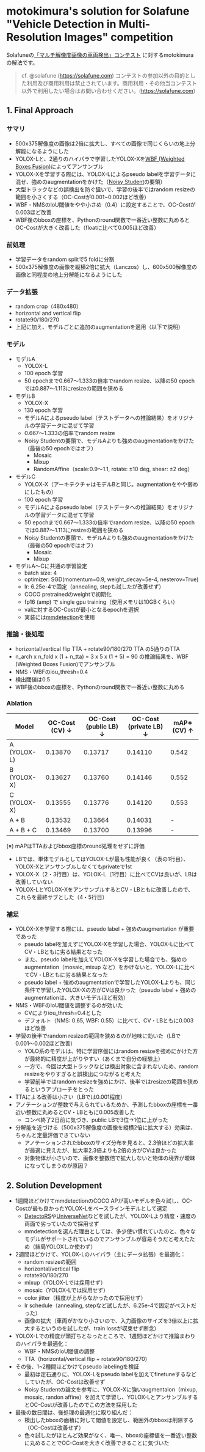 # motokimura's solution for Solafune "Vehicle Detection in Multi-Resolution Images" competition

Solafuneの[「マルチ解像度画像の車両検出」コンテスト](https://solafune.com/ja/competitions/25012781-b1e8-499e-9c8c-1f9b284d483e?menu=about&tab=overview)
に対するmotokimuraの解法です。

> cf. @solafune (https://solafune.com)
> コンテストの参加以外の目的とした利用及び商用利用は禁止されています。商用利用・その他当コンテスト以外で利用したい場合はお問い合わせください。(https://solafune.com)

## 1. Final Approach

### サマリ
* 500x375解像度の画像は2倍に拡大し、すべての画像で同じくらいの地上分解能になるようにした
* YOLOX-Lと、2通りのハイパラで学習したYOLOX-Xを[WBF (Weighted Boxes Fusion)](https://arxiv.org/abs/1910.13302)によってアンサンブル
* YOLOX-Xを学習する際には、YOLOX-Lによるpseudo labelを学習データに混ぜ、強めのaugmentationをかけた（[Noisy Student](https://arxiv.org/abs/1911.04252)の要領）
* 大型トラックなどの誤検出を防ぐ狙いで、学習の後半ではrandom resizeの範囲を小さくする（OC-Costが0.001~0.002ほど改善）
* WBF・NMSのIoU閾値をやや小さめ（0.4）に設定することで、OC-Costが0.003ほど改善
* WBF後のbboxの座標を、Pythonのround関数で一番近い整数に丸めるとOC-Costが大きく改善した（floatに比べて0.005ほど改善）

### 前処理
* 学習データをrandom splitで5 foldに分割
* 500x375解像度の画像を縦横2倍に拡大（Lanczos）し、600x500解像度の画像と同程度の地上分解能になるようにした

### データ拡張
* random crop（480x480）
* horizontal and vertical flip
* rotate90/180/270
* 上記に加え、モデルごとに追加のaugmentationを適用（以下で説明）

### モデル
* モデルA
    * YOLOX-L
    * 100 epoch 学習
    * 50 epochまで0.667〜1.333の倍率でrandom resize、以降の50 epochでは0.887〜1.113にresizeの範囲を狭める
* モデルB
    * YOLOX-X
    * 130 epoch 学習
    * モデルAによるpseudo label（テストデータへの推論結果）をオリジナルの学習データに混ぜて学習
    * 0.667〜1.333の倍率でrandom resize
    * Noisy Studentの要領で、モデルAよりも強めのaugmentationをかけた（最後の50 epochではオフ）
        * Mosaic
        * Mixup
        * RandomAffine（scale:0.9〜1.1, rotate: ±10 deg, shear: ±2 deg）
* モデルC
    * YOLOX-X（アーキテクチャはモデルBと同じ。augmentationをやや弱めにしたもの）
    * 100 epoch 学習
    * モデルAによるpseudo label（テストデータへの推論結果）をオリジナルの学習データに混ぜて学習
    * 50 epochまで0.667〜1.333の倍率でrandom resize、以降の50 epochでは0.887〜1.113にresizeの範囲を狭める
    * Noisy Studentの要領で、モデルAよりも強めのaugmentationをかけた（最後の50 epochではオフ）
        * Mosaic
        * Mixup
* モデルA〜Cに共通の学習設定
    * batch size: 4
    * optimizer: SGD(momentum=0.9, weight_decay=5e-4, nesterov=True)
    * lr: 6.25e-4で固定（annealing, stepも試したが改善せず）
    * COCO pretrainedのweightで初期化
    * fp16 (amp) で single gpu training（使用メモリは10GBくらい）
    * valに対するOC-Costが最小となるepochを選択
    * 実装には[mmdetection](https://github.com/open-mmlab/mmdetection)を使用

### 推論・後処理
* horizontal/vertical flip TTA + rotate90/180/270 TTA の5通りのTTA
* n_arch x n_fold x (1 + n_tta) = 3 x 5 x (1 + 5) = 90 の推論結果を、WBF (Weighted Boxes Fusion)でアンサンブル
* NMS・WBFのiou_thresh=0.4
* 検出閾値は0.5
* WBF後のbboxの座標を、Pythonのround関数で一番近い整数に丸める

### Ablation

Model | OC-Cost (CV) ↓ | OC-Cost (public LB) ↓ | OC-Cost (private LB) ↓ | mAP※ (CV) ↑
-- | -- | -- | -- | --
A (YOLOX-L) | 0.13870 | 0.13717 | 0.14110 | 0.542
B (YOLOX-X) | 0.13627 | 0.13760 | 0.14146 | 0.552
C (YOLOX-X) | 0.13555 | 0.13776 | 0.14120 | 0.553
A + B | 0.13532 | 0.13664 | 0.14031 | - 
A + B + C | 0.13469 | 0.13700 | 0.13996 | - 

(※) mAPはTTAおよびbbox座標のround処理をせずに評価

* LBでは、単体モデルとしてはYOLOX-Lが最も性能が良く（表の1行目）、YOLOX-Xとアンサンブルしなくてもprivateで1st
* YOLOX-X（2・3行目）は、YOLOX-L（1行目）に比べてCVは良いが、LBは改善していない
* YOLOX-LとYOLOX-XをアンサンブルするとCV・LBともに改善したので、これらを最終サブとした（4・5行目）

### 補足
* YOLOX-Xを学習する際には、pseudo label + 強めのaugmentation が重要であった
    * pseudo labelを加えずにYOLOX-Xを学習した場合、YOLOX-Lに比べてCV・LBともに劣る結果となった
    * また、pseudo labelを加えてYOLOX-Xを学習した場合でも、強めのaugmentation（mosaic, mixup など）をかけないと、YOLOX-Lに比べてCV・LBともに劣る結果となった
    * pseudo label + 強めのaugmentationで学習したYOLOX-**L**よりも、同じ条件で学習したYOLOX-Xの方がCVは良かった（pseudo label + 強めのaugmentationは、大きいモデルほど有効）
* NMS・WBFのIoU閾値を調整するのが効いた
    * CVによりiou_thresh=0.4とした
    * デフォルト（NMS: 0.65, WBF: 0.55）に比べて、CV・LBともに0.003ほど改善
* 学習の後半でrandom resizeの範囲を狭めるのが地味に効いた（LBで0.001〜0.002ほど改善）
    * YOLO系のモデルは、特に学習序盤にはrandom resizeを強めにかけた方が最終的に精度が上がりやすい（あくまで自分の経験上）
    * 一方で、今回は大型トラックなどは検出対象に含まれないため、random resizeをやりすぎると誤検出につながると考えた
    * 学習前半ではrandom resizeを強めにかけ、後半ではresizeの範囲を狭めるというアプローチをとった
* TTAによる改善は小さい（LBでは0.001程度）
* アノテーションが整数で与えられているためか、予測したbboxの座標を一番近い整数に丸めるとCV・LBともに0.005改善した
    * コンペ終了2日前に気づき、public LBで3位→1位に上がった
* 分解能を近づける（500x375解像度の画像を縦横2倍に拡大する）効果は、ちゃんと定量評価できていない
    * アノテーションされたbboxのサイズ分布を見ると、2.3倍ほどの拡大率が最適に見えたが、拡大率2.3倍よりも2倍の方がCVは良かった
    * 対象物体が小さいので、画像を整数倍で拡大しないと物体の境界が曖昧になってしまうのが原因？

## 2. Solution Development

* 1週間ほどかけてmmdetectionのCOCO APが高いモデルを色々試し、OC-Costが最も良かったYOLOX-Lをベースラインモデルとして選定
    * [DetectoRS](https://github.com/open-mmlab/mmdetection/tree/master/configs/detectors)や[UniverseNet](https://github.com/shinya7y/UniverseNet/tree/master/configs/universenet)などを試したが、YOLOX-Lより精度・速度の両面で劣っていたので採用せず
    * mmdetectionを選んだ理由としては、多少使い慣れていたのと、色々なモデルがサポートされているのでアンサンブルが容易そうだと考えたため（結局YOLOXしか使わず）
* 2週間ほどかけて、YOLOX-Lのハイパラ（主にデータ拡張）を最適化：
    * random resizeの範囲
    * horizontal/vertical flip
    * rotate90/180/270
    * mixup（YOLOX-Lでは採用せず）
    * mosaic（YOLOX-Lでは採用せず）
    * color jitter（精度が上がらなかったので採用せず）
    * lr schedule（annealing, stepなど試したが、6.25e-4で固定がベストだった）
    * 画像の拡大（車両がかなり小さいので、入力画像のサイズを3倍以上に拡大するというのを試したが、train lossが収束せず断念）
* YOLOX-Lでの精度が頭打ちとなったところで、1週間ほどかけて推論まわりのハイパラを最適化：
    * WBF・NMSのIoU閾値の調整
    * TTA（horizontal/vertical flip + rotate90/180/270）
* その後、1~2種間ほどかけてpseudo labelingを検証
    * 最初は定石通りに、YOLOX-Lをpseudo labelを加えてfinetuneするなどしていたが、OC-Costは改善せず
    * Noisy Studentの論文を参考に、YOLOX-Xに強いaugmentaion（mixup, mosaic, randon affine）を加えて学習し、YOLOX-LとアンサンブルするとOC-Costが改善したのでこの方法を採用した
* 最後の数日間は、後処理の最適化に取り組んだ：
    * 検出したbboxの面積に対して閾値を設定し、範囲外のbboxは削除する（OC-Costは改善せず）
    * 色々試したがほとんど効果がなく、唯一、bboxの座標値を一番近い整数に丸めることでOC-Costを大きく改善できることに気づいた
